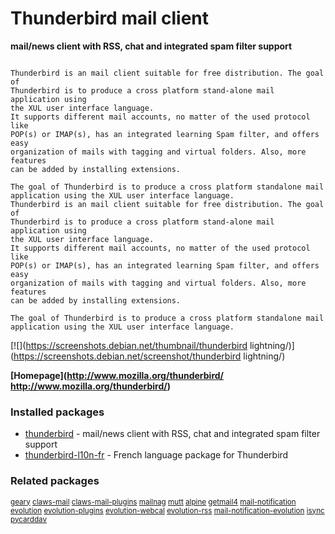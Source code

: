# Thunderbird mail client

__mail/news client with RSS, chat and integrated spam filter support__

```

Thunderbird is an mail client suitable for free distribution. The goal of
Thunderbird is to produce a cross platform stand-alone mail application using
the XUL user interface language.
It supports different mail accounts, no matter of the used protocol like
POP(s) or IMAP(s), has an integrated learning Spam filter, and offers easy
organization of mails with tagging and virtual folders. Also, more features
can be added by installing extensions.

The goal of Thunderbird is to produce a cross platform standalone mail
application using the XUL user interface language.
Thunderbird is an mail client suitable for free distribution. The goal of
Thunderbird is to produce a cross platform stand-alone mail application using
the XUL user interface language.
It supports different mail accounts, no matter of the used protocol like
POP(s) or IMAP(s), has an integrated learning Spam filter, and offers easy
organization of mails with tagging and virtual folders. Also, more features
can be added by installing extensions.

The goal of Thunderbird is to produce a cross platform standalone mail
application using the XUL user interface language.

```

[![](https://screenshots.debian.net/thumbnail/thunderbird
lightning/)](https://screenshots.debian.net/screenshot/thunderbird
lightning/)


 **[Homepage](http://www.mozilla.org/thunderbird/
http://www.mozilla.org/thunderbird/)**

### Installed packages

* [thunderbird](https://packages.debian.org/stretch/thunderbird) - mail/news client with RSS, chat and integrated spam filter support
* [thunderbird-l10n-fr](https://packages.debian.org/stretch/thunderbird-l10n-fr) - French language package for Thunderbird

### Related packages

<sub> [geary](https://packages.debian.org/stretch/geary) [claws-mail](https://packages.debian.org/stretch/claws-mail) [claws-mail-plugins](https://packages.debian.org/stretch/claws-mail-plugins) [mailnag](https://packages.debian.org/stretch/mailnag) [mutt](https://packages.debian.org/stretch/mutt) [alpine](https://packages.debian.org/stretch/alpine) [getmail4](https://packages.debian.org/stretch/getmail4) [mail-notification](https://packages.debian.org/stretch/mail-notification) [evolution](https://packages.debian.org/stretch/evolution) [evolution-plugins](https://packages.debian.org/stretch/evolution-plugins) [evolution-webcal](https://packages.debian.org/stretch/evolution-webcal) [evolution-rss](https://packages.debian.org/stretch/evolution-rss) [mail-notification-evolution](https://packages.debian.org/stretch/mail-notification-evolution) [isync](https://packages.debian.org/stretch/isync) [pycarddav](https://packages.debian.org/stretch/pycarddav)  </sub>
